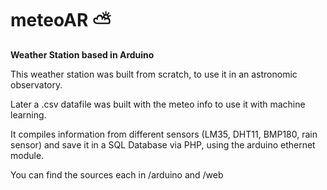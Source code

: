 # meteoAR :partly_sunny:

**Weather Station based in Arduino**

This weather station was built from scratch, to use it in an astronomic observatory.

Later a .csv datafile was built with the meteo info to use it with machine learning.

It compiles information from different sensors (LM35, DHT11, BMP180, rain sensor) and save it in a SQL Database via PHP, using the arduino ethernet module.

You can find the sources each in /arduino and /web 

